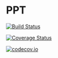 # PPT

[![Build Status](https://travis-ci.org/jagot/PPT.jl.svg?branch=master)](https://travis-ci.org/jagot/PPT.jl)

[![Coverage Status](https://coveralls.io/repos/jagot/PPT.jl/badge.svg?branch=master&service=github)](https://coveralls.io/github/jagot/PPT.jl?branch=master)

[![codecov.io](http://codecov.io/github/jagot/PPT.jl/coverage.svg?branch=master)](http://codecov.io/github/jagot/PPT.jl?branch=master)
